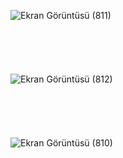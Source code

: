 ![Ekran Görüntüsü (811)](https://user-images.githubusercontent.com/92309764/174630847-36688a08-9962-46a4-b4a3-120272f8295e.png)
<br><br><br><br><br><br>
![Ekran Görüntüsü (812)](https://user-images.githubusercontent.com/92309764/174631828-7598b4a1-a0d2-467b-8e35-38cad8add595.png)
<br><br><br><br><br><br>
![Ekran Görüntüsü (810)](https://user-images.githubusercontent.com/92309764/174630511-c9bbc8aa-dee8-4976-8958-e7c6e6cba4e8.png)
